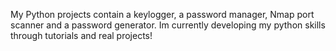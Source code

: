 My Python projects contain a keylogger, a password manager, Nmap port scanner and a password generator. Im currently developing my python skills through tutorials and real projects!
